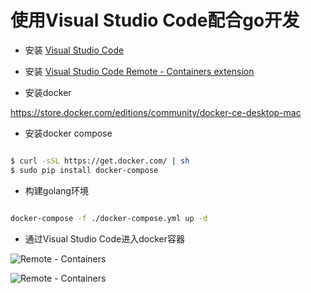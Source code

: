 # 使用Visual Studio Code配合go开发

* 安装 [Visual Studio Code](https://code.visualstudio.com)

* 安装 [Visual Studio Code Remote - Containers
 extension](https://marketplace.visualstudio.com/items?itemName=ms-vscode-remote.remote-containers)

* 安装docker

https://store.docker.com/editions/community/docker-ce-desktop-mac

* 安装docker compose

```bash

$ curl -sSL https://get.docker.com/ | sh
$ sudo pip install docker-compose

```

* 构建golang环境

```bash

docker-compose -f ./docker-compose.yml up -d

```

* 通过Visual Studio Code进入docker容器

![Remote - Containers](https://tva1.sinaimg.cn/large/006y8mN6gy1g6c7atnt9kj31c00u00x6.jpg)

![Remote - Containers](https://tva1.sinaimg.cn/large/006y8mN6gy1g6c7cr6jg5j31c00u0dnn.jpg)